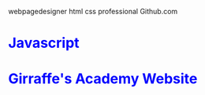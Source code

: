 webpagedesigner
html css professional
Github.com

<!DOCTYPE html>
<html>
  <head>
    <title>html css profressional</title>
   </head>
<body>
<h1>Javascript<h1>
<p>Girraffe's Academy Website</p>
<style>
   h1 {
   color: blue;
   }
</style>
</body>
</html>
   
